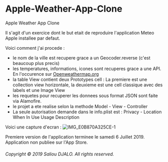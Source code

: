 # Apple-Weather-App-Clone
Apple Weather App Clone

Il s'agit d'un exercice dont le but etait de reproduire l'application Meteo Apple installee par defaut.

Voici comment j'ai procede :
- le nom de la ville est recupere grace a un Geocoder.reverse (c'est beaucoup plus precis)
- les temperatures, informations, icones sont recuperes grace a une API. En l'occurence sur [Openweathermap.org](https://openweathermap.org)
- la table View contient deux Prototypes cell : La premiere est une collection view horizontale, la deuxieme est une cell classique avec des labels et une Image View
- les requetes pour recuperer les donnees sous format JSON sont faite via Alamofire.
- le projet a ete realise selon la methode Model - View - Controller
- La seule autorisation demande dans le info.plist est : Privacy - Location When In Use Usage Description

Voici une capture d'ecran :
![IMG_E0B870A325CE-1](https://user-images.githubusercontent.com/46055179/60755642-7c2a3e00-a003-11e9-9148-6ae27279e91e.jpeg)

Premiere version de l'application terminee le samedi 6 Juillet 2019.
Application non publiee sur l'App Store.

###### Copyright © 2019 Saliou DJALO. All rights reserved.

